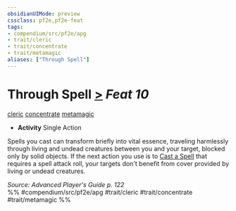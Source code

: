 ```yaml
---
obsidianUIMode: preview
cssclass: pf2e,pf2e-feat
tags:
- compendium/src/pf2e/apg
- trait/cleric
- trait/concentrate
- trait/metamagic
aliases: ["Through Spell"]
---
```

# Through Spell  [>](rules/core-rulebook/chapter-9-playing-the-game.md#Actions "Single Action") *Feat 10*  
[cleric](rules/traits/cleric.md)  [concentrate](rules/traits/concentrate.md)  [metamagic](rules/traits/metamagic.md)  

- **Activity** Single Action

Spells you cast can transform briefly into vital essence, traveling harmlessly through living and undead creatures between you and your target, blocked only by solid objects. If the next action you use is to [Cast a Spell](rules/actions/cast-a-spell.md) that requires a spell attack roll, your targets don't benefit from cover provided by living or undead creatures.

*Source: Advanced Player's Guide p. 122*  
%% #compendium/src/pf2e/apg #trait/cleric #trait/concentrate #trait/metamagic %%